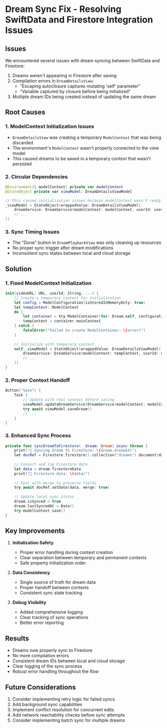 # Dream Sync Fix - Resolving SwiftData and Firestore Integration Issues

## Issues
We encountered several issues with dream syncing between SwiftData and Firestore:

1. Dreams weren't appearing in Firestore after saving
2. Compilation errors in `DreamDetailsView`:
   - "Escaping autoclosure captures mutating 'self' parameter"
   - "Variable captured by closure before being initialized"
3. Multiple dream IDs being created instead of updating the same dream

## Root Causes

### 1. ModelContext Initialization Issues
- `DreamDetailsView` was creating a temporary `ModelContext` that was being discarded
- The environment's `ModelContext` wasn't properly connected to the view model
- This caused dreams to be saved in a temporary context that wasn't persisted

### 2. Circular Dependencies
```swift
@Environment(\.modelContext) private var modelContext
@StateObject private var viewModel: DreamDetailsViewModel

// This caused initialization issues because modelContext wasn't ready
_viewModel = StateObject(wrappedValue: DreamDetailsViewModel(
    dreamService: DreamService(modelContext: modelContext, userId: userId),
    // ...
))
```

### 3. Sync Timing Issues
- The "Done" button in `DreamPlaybackView` was only cleaning up resources
- No proper sync trigger after dream modifications
- Inconsistent sync states between local and cloud storage

## Solution

### 1. Fixed ModelContext Initialization
```swift
init(videoURL: URL, userId: String, ...) {
    // Create a temporary context for initialization
    let config = ModelConfiguration(isStoredInMemoryOnly: true)
    let tempContext: ModelContext
    do {
        let container = try ModelContainer(for: Dream.self, configurations: config)
        tempContext = container.mainContext
    } catch {
        fatalError("Failed to create ModelContainer: \(error)")
    }
    
    // Initialize with temporary context
    self._viewModel = StateObject(wrappedValue: DreamDetailsViewModel(
        dreamService: DreamService(modelContext: tempContext, userId: userId),
        // ...
    ))
}
```

### 2. Proper Context Handoff
```swift
Button("Save") {
    Task {
        // Update with real context before saving
        viewModel.updateDreamService(DreamService(modelContext: modelContext, userId: userId))
        try await viewModel.saveDream()
        // ...
    }
}
```

### 3. Enhanced Sync Process
```swift
private func syncDreamToFirestore(_ dream: Dream) async throws {
    print("🔄 Syncing dream to Firestore: \(dream.dreamId)")
    let docRef = Firestore.firestore().collection("dreams").document(dream.dreamId.uuidString)
    
    // Convert and log Firestore data
    let data = dream.firestoreData
    print("🔄 Firestore data: \(data)")
    
    // Sync with merge to preserve fields
    try await docRef.setData(data, merge: true)
    
    // Update local sync status
    dream.isSynced = true
    dream.lastSyncedAt = Date()
    try modelContext.save()
}
```

## Key Improvements

1. **Initialization Safety**
   - Proper error handling during context creation
   - Clear separation between temporary and permanent contexts
   - Safe property initialization order

2. **Data Consistency**
   - Single source of truth for dream data
   - Proper handoff between contexts
   - Consistent sync state tracking

3. **Debug Visibility**
   - Added comprehensive logging
   - Clear tracking of sync operations
   - Better error reporting

## Results
- Dreams now properly sync to Firestore
- No more compilation errors
- Consistent dream IDs between local and cloud storage
- Clear logging of the sync process
- Robust error handling throughout the flow

## Future Considerations
1. Consider implementing retry logic for failed syncs
2. Add background sync capabilities
3. Implement conflict resolution for concurrent edits
4. Add network reachability checks before sync attempts
5. Consider implementing batch sync for multiple dreams 